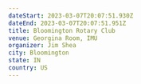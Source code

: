 ```yaml
---
dateStart: 2023-03-07T20:07:51.930Z
dateEnd: 2023-03-07T20:07:51.951Z
title: Bloomington Rotary Club
venue: Georgina Room, IMU
organizer: Jim Shea
city: Bloomington
state: IN
country: US
---
```

